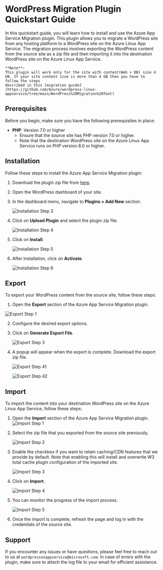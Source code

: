 # WordPress Migration Plugin Quickstart Guide

In this quickstart guide, you will learn how to install and use the Azure App Service Migration plugin. This plugin allows you to migrate a WordPress site from any hosting platform to a WordPress site on the Azure Linux App Service. The migration process involves exporting the WordPress content from the source site as a zip file and then importing it into the destination WordPress site on the Azure Linux App Service.

```
**Note**:
This plugin will work only for the site with content(Web + DB) size 4 GB. If your site content size is more than 4 GB then you have to follow the steps
described in this [migration guide](https://github.com/Azure/wordpress-linux-appservice/tree/main/WordPress%20Migration%20Tool) 
```

## Prerequisites

Before you begin, make sure you have the following prerequisites in place:

- **PHP**: Version 7.0 or higher
  - Ensure that the source site has PHP version 7.0 or higher.
  - Note that the destination WordPress site on the Azure Linux App Service runs on PHP version 8.0 or higher.

## Installation

Follow these steps to install the Azure App Service Migration plugin:

1. Download the plugin zip file from [here](https://github.com/Azure/wordpress-linux-appservice/blob/main/WordPress%20Migration%20Plugin/azure_app_service_migration.zip).

2. Open the WordPress dashboard of your site.

3. In the dashboard menu, navigate to **Plugins > Add New** section.

   ![Installation Step 3](./media/aasm_addplugin.png)

4. Click on **Upload Plugin** and select the plugin zip file.

   ![Installation Step 4](./media/aasm_uploadPlugin.png)

5. Click on **Install**.

   ![Installation Step 5](./media/aasm_installPlugin.png)

6. After installation, click on **Activate**.

   ![Installation Step 6](./media/aasm_activatePlugin.png)

## Export

To export your WordPress content from the source site, follow these steps:

1. Open the **Export** section of the Azure App Service Migration plugin.

  ![Export Step 1](./media/aasm_export.png)

2. Configure the desired export options.

3. Click on **Generate Export File**.

   ![Export Step 3](./media/aasm_exportButton.png)

4. A popup will appear when the export is complete. Download the export zip file.

   ![Export Step 41](./media/aasm_exportComplete.png)

   ![Export Step 42](./media/aasm_downloadExportFile.png)

## Import

To import the content into your destination WordPress site on the Azure Linux App Service, follow these steps:

1. Open the **Import** section of the Azure App Service Migration plugin.
    ![Import Step 1](./media/aasm_import.png)

2. Select the zip file that you exported from the source site previously.

   ![Import Step 2](./media/aasm_importSelectFile.png)

3. Enable the checkbox if you want to retain caching/CDN features that we provide by default. Note that enabling this will install and overwrite W3 total cache plugin configuration of the imported site.

   ![Import Step 3](./media/aasm_importCheckBox.png)

4. Click on **Import**.

   ![Import Step 4](./media/aasm_importButton.png)

5. You can monitor the progress of the import process.

   ![Import Step 5](./media/aasm_importStatus.png)

6. Once the import is complete, refresh the page and log in with the credentials of the source site.

## Support

If you encounter any issues or have questions, please feel free to reach out to us at `wordpressonappservice@microsoft.com`. In case of errors with the plugin, make sure to attach the log file to your email for efficient assistance.
